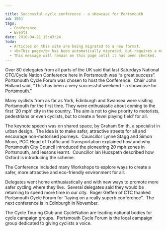 ```yaml
---

title: Successful cycle conference - a showcase for Portsmouth
id: 1051
tags:
  - Conference
  - Events
date: 2010-04-21 15:43:24
todo:
  - Articles on this site are being migrated to a new format.
  - <b>This page</b> has been automatically migrated, but requires a manual check-&amp;-tune to ensure the format and links all work as expected.
  - This message will remain on this page until it has been checked.
---
```


Over 80 delegates from all parts of the UK said that last Saturdays National CTC/Cycle Nation Conference here in Portsmouth was “a great success”.  Portsmouth Cycle Forum was chosen to host the Conference.  Chair John Holland said, "This has been a very successful weekend - a showcase for Portsmouth.”

Many cyclists from as far as York, Edinburgh and Swansea were visiting Portsmouth for the first time. They were enthusiastic about coming to the first ’20 mph’ city in the country. The aim is not to give priority to motorists, pedestrians or even cyclists, but to create a ‘level playing field’ for all.  

The keynote speech was on shared space, by Graham Smith, a specialist in urban design.  The idea is to make safer, attractive streets for all and encourage non-motorised journeys.  Councillor Lynne Stagg and Simon Moon, PCC Head of Traffic and Transportation explained how and why Portsmouth City Council introduced the pioneering 20 mph zones in Portsmouth, and lessons learnt.  Councillor Ian Hudspeth described how Oxford is introducing the scheme.

The Conference included many Workshops to explore ways to create a safer, more attractive and eco-friendly environment for all.

Delegates went home enthusiastically and with new ways to promote more safer cycling where they live.  Several delegates said they would be returning to spend more time in our city.  Roger Geffen of CTC thanked Portsmouth Cycle Forum for “laying on a really superb conference”.  The next conference is in Edinburgh in November.

The Cycle Touring Club and CycleNation are leading national bodies for cycle campaign groups.  Portsmouth Cycle Forum is the local campaign group dedicated to giving cyclists a voice.